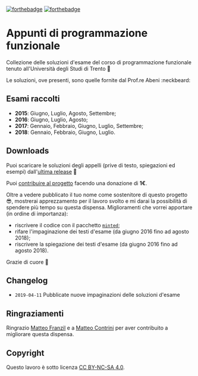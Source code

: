 [![forthebadge](https://forthebadge.com/images/badges/you-didnt-ask-for-this.svg)](https://forthebadge.com)
[![forthebadge](https://forthebadge.com/images/badges/built-with-love.svg)](https://forthebadge.com)

# Appunti di programmazione funzionale

Collezione delle soluzioni d'esame del corso di programmazione funzionale tenuto all'Università degli Studi di Trento :school:

Le soluzioni, ove presenti, sono quelle fornite dal Prof.re Abeni :neckbeard:

## Esami raccolti

- __2015__: Giugno, Luglio, Agosto, Settembre;
- __2016__: Giugno, Luglio, Agosto;
- __2017__: Gennaio, Febbraio, Giugno, Luglio, Settembre;
- __2018__: Gennaio, Febbraio, Giugno, Luglio.

## Downloads

Puoi scaricare le soluzioni degli appelli (prive di testo, spiegazioni ed esempi) dall'[ultima release](https://github.com/emanuelenardi/latex-sml/releases/latest/) :link:

Puoi [contribuire al progetto](https://paypal.me/pools/c/85MUW0ex8l) facendo una donazione di __1€__.

Oltre a vedere pubblicato il tuo nome come sostenitore di questo progetto :sunglasses:, mostrerai apprezzamento per il lavoro svolto e mi darai la possibilità di spendere più tempo su questa dispensa.
Miglioramenti che vorrei apportare (in ordine di importanza):

* riscrivere il codice con il pacchetto [`minted`](https://ctan.org/pkg/minted);
* rifare l'impaginazione dei testi d'esame (da giugno 2016 fino ad agosto 2018);
* riscrivere la spiegazione dei testi d'esame (da giugno 2016 fino ad agosto 2018).

Grazie di cuore :pray:

## Changelog

* `2019-04-11` Pubblicate nuove impaginazioni delle soluzioni d'esame

## Ringraziamenti

Ringrazio [Matteo Franzil](https://github.com/mfranzil) e a [Matteo Contrini](https://github.com/matteocontrini) per aver contribuito a migliorare questa dispensa.


## Copyright

Questo lavoro è sotto licenza [CC BY-NC-SA 4.0](https://creativecommons.org/licenses/by-nc-sa/4.0/).
